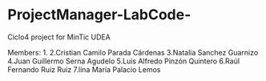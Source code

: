 # ProjectManager-LabCode-
Ciclo4 project for MinTic UDEA

Members: 
1.
2.Cristian Camilo Parada Cárdenas 
3.Natalia Sanchez Guarnizo
4.Juan Guillermo Serna Agudelo
5.Luis Alfredo Pinzón Quintero
6.Raúl Fernando Ruiz Ruiz
7.lina María Palacio Lemos
